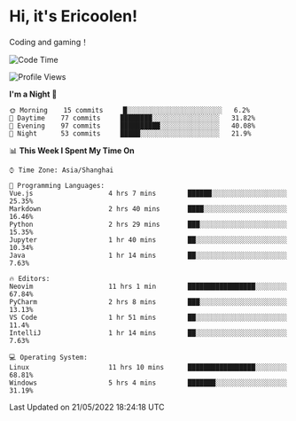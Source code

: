 # Hi, it's Ericoolen!
Coding and gaming！

<!--START_SECTION:waka-->
![Code Time](http://img.shields.io/badge/Code%20Time-264%20hrs%2049%20mins-blue)

![Profile Views](http://img.shields.io/badge/Profile%20Views-6-blue)

**I'm a Night 🦉** 

```text
🌞 Morning    15 commits     █░░░░░░░░░░░░░░░░░░░░░░░░   6.2% 
🌆 Daytime    77 commits     ████████░░░░░░░░░░░░░░░░░   31.82% 
🌃 Evening    97 commits     ██████████░░░░░░░░░░░░░░░   40.08% 
🌙 Night      53 commits     █████░░░░░░░░░░░░░░░░░░░░   21.9%

```


📊 **This Week I Spent My Time On** 

```text
⌚︎ Time Zone: Asia/Shanghai

💬 Programming Languages: 
Vue.js                   4 hrs 7 mins        ██████░░░░░░░░░░░░░░░░░░░   25.35% 
Markdown                 2 hrs 40 mins       ████░░░░░░░░░░░░░░░░░░░░░   16.46% 
Python                   2 hrs 29 mins       ███░░░░░░░░░░░░░░░░░░░░░░   15.35% 
Jupyter                  1 hr 40 mins        ██░░░░░░░░░░░░░░░░░░░░░░░   10.34% 
Java                     1 hr 14 mins        ██░░░░░░░░░░░░░░░░░░░░░░░   7.63%

🔥 Editors: 
Neovim                   11 hrs 1 min        █████████████████░░░░░░░░   67.84% 
PyCharm                  2 hrs 8 mins        ███░░░░░░░░░░░░░░░░░░░░░░   13.13% 
VS Code                  1 hr 51 mins        ██░░░░░░░░░░░░░░░░░░░░░░░   11.4% 
IntelliJ                 1 hr 14 mins        ██░░░░░░░░░░░░░░░░░░░░░░░   7.63%

💻 Operating System: 
Linux                    11 hrs 10 mins      █████████████████░░░░░░░░   68.81% 
Windows                  5 hrs 4 mins        ███████░░░░░░░░░░░░░░░░░░   31.19%

```


 Last Updated on 21/05/2022 18:24:18 UTC
<!--END_SECTION:waka-->

